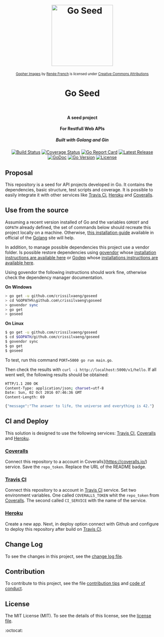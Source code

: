<h1 align="center">
  <br>
  <a href="https://github.com/crissilvaeng/goseed"><img src="https://golang.org/doc/gopher/appenginegophercolor.jpg" alt="Go Seed" width="200"></a>
</h1>

<p align="center" style="font-size: 80%">
<a href="https://golang.org/doc/gopher/">Gopher Images</a> by <a href="http://www.reneefrench.com/">Renée French</a> is licensed under <a href="https://creativecommons.org/licenses/by/3.0/">Creative Commons Attributions</a>
</p>

<h1 align="center">
  Go Seed
  <br>
  <br>
</h1>

<h4 align="center">A seed project</h4>
<h4 align="center">For Restfull Web APIs</h4>
<h5 align="center">Built with Golang and Gin</h5>


<p align="center">
  <a href="https://travis-ci.org/crissilvaeng/goseed"><img src="https://travis-ci.org/crissilvaeng/goseed.svg?branch=master" alt="Build Status"></a>
  <a href="https://coveralls.io/github/crissilvaeng/goseed?branch=HEAD"><img src="https://coveralls.io/repos/github/crissilvaeng/goseed/badge.svg?branch=HEAD" alt="Coverage Status"></a>
  <a href="https://goreportcard.com/report/github.com/crissilvaeng/goseed"><img src="https://goreportcard.com/badge/github.com/crissilvaeng/goseed" alt="Go Report Card"></a>
  <a href="https://github.com/crissilvaeng/goseed/releases"><img src="https://img.shields.io/github/release/crissilvaeng/goseed.svg" alt="Latest Release"></a>
  <a href="https://godoc.org/github.com/crissilvaeng/goseed"><img src="https://godoc.org/github.com/crissilvaeng/goseed?status.svg" alt="GoDoc"></a>
  <a href="https://golang.org/doc/devel/release.html"><img src="https://img.shields.io/badge/go%20version-1.7-orange.svg" alt="Go Version"></a>
  <a href="https://opensource.org/licenses/MIT"><img src="https://img.shields.io/badge/license-MIT-blue.svg" alt="License"></a>
</p>

## Proposal

This repository is a seed for API projects developed in Go. It contains the dependencies, basic structure, test scripts and coverage. It is possible to easily integrate it with other services like [Travis Ci](https://travis-ci.org/), [Heroku](https://www.heroku.com/) and [Coveralls](https://coveralls.io/).

## Use from the source

Assuming a recent version installed of Go and the variables `GOROOT` and `GOPATH` already defined, the set of commands below should recreate this project locally on a machine. Otherwise, [this installation guide](https://golang.org/doc/install) available in official of the [Golang](https://golang.org) site will help.

In addition, to manage possible dependencies this project use a vendor folder. Is possible restore dependencies using [govendor](https://github.com/kardianos/govendor) whose [installation instructions are available here](https://github.com/kardianos/govendor) or [Godep](https://github.com/tools/godep) whose [installations instructions are available here](https://github.com/tools/godep).

Using govendor the following instructions should work fine, otherwise check the dependency manager documentation.

**On Windows**

```bash
> go get -u github.com/crissilvaeng/goseed
> cd %GOPATH%\github.com\crissilvaeng\goseed
> govendor sync
> go get
> goseed
```

**On Linux**

```bash
$ go get -u github.com/crissilvaeng/goseed
$ cd $GOPATH/github.com/crissilvaeng/goseed
$ govendor sync
$ go get
$ goseed
```

To test, run this command `PORT=5000 go run main.go`.

Then check the results with  `curl -i http://localhost:5000/v1/hello`. If all went well, the following results should be obtained:

```bash
HTTP/1.1 200 OK
Content-Type: application/json; charset=utf-8
Date: Sun, 02 Oct 2016 07:46:36 GMT
Content-Length: 69

{"message":"The answer to life, the universe and everything is 42."}
 ```

## CI and Deploy

This solution is designed to use the following services: [Travis CI](https://travis-ci.org/), [Coveralls](https://coveralls.io/) and [Heroku](https://www.heroku.com/).

### [Coveralls](https://coveralls.io/)

Connect this repository to a account in Coveralls](https://coveralls.io/) service. Save the `repo_token`. Replace the URL of the README badge.

### [Travis CI](https://travis-ci.org/)

Connect this repository to a account in [Travis CI](https://travis-ci.org/) service. Set two environment variables. One called `COVERALLS_TOKEN` whit the `repo_token` from [Coveralls](https://coveralls.io/). The second called  `CI_SERVICE` with the name of the service.

### [Heroku](https://www.heroku.com/)

Create a new app. Next, in deploy option connect with Github and configure to deploy this repository after build on [Travis CI](https://travis-ci.org/).

## Change Log

To see the changes in this project, see the [change log file](CHANGELOG.md).

## Contribution

To contribute to this project, see the file [contribution tips](CONTRIBUTING.md) and [code of conduct](CONDUCT.md).

## License

The MIT License (MIT). To see the details of this license, see the [license file](LICENSE.md).

:octocat: